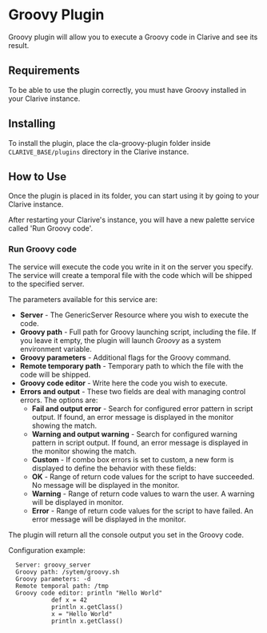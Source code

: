# Groovy Plugin

Groovy plugin will allow you to execute a Groovy code in Clarive and see its result.

## Requirements

To be able to use the plugin correctly, you must have Groovy installed in your Clarive instance.

## Installing

To install the plugin, place the cla-groovy-plugin folder inside `CLARIVE_BASE/plugins`
directory in the Clarive instance.

## How to Use

Once the plugin is placed in its folder, you can start using it by going to your Clarive
instance.

After restarting your Clarive's instance, you will have a new palette service called 'Run Groovy code'.

### Run Groovy code

The service will execute the code you write in it on the server you specify.
The service will create a temporal file with the code which will be shipped to the specified server.

The parameters available for this service are:

- **Server** - The GenericServer Resource where you wish to execute the code.
- **Groovy path** - Full path for Groovy launching script, including the file. If you leave it empty, the plugin will
launch *Groovy* as a system environment variable.
- **Groovy parameters** - Additional flags for the Groovy command.
- **Remote temporary path** - Temporary path to which the file with the code will be shipped.
- **Groovy code editor** - Write here the code you wish to execute.
- **Errors and output** - These two fields are deal with managing control errors. The options are:
   - **Fail and output error** - Search for configured error pattern in script output. If found, an error message is
   displayed in the monitor showing the match.
   - **Warning and output warning** - Search for configured warning pattern in script output. If found, an error message
   is displayed in the monitor showing the match.
   - **Custom** - If combo box errors is set to custom, a new form is displayed to define the behavior with these
   fields:
   - **OK** - Range of return code values for the script to have succeeded. No message will be displayed in the monitor.
   - **Warning** - Range of return code values to warn the user. A warning will be displayed in monitor.
   - **Error** - Range of return code values for the script to have failed. An error message will be displayed in
   the monitor.

The plugin will return all the console output you set in the Groovy code.

Configuration example:

      Server: groovy_server
      Groovy path: /sytem/groovy.sh
      Groovy parameters: -d
      Remote temporal path: /tmp
      Groovy code editor: println "Hello World"
				def x = 42
				println x.getClass()
				x = "Hello World"
				println x.getClass()
